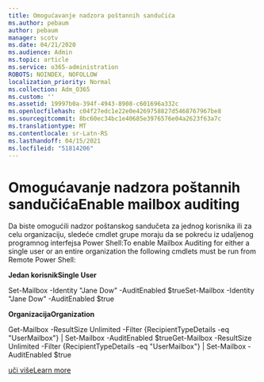 ```yaml
---
title: Omogućavanje nadzora poštannih sandučića
ms.author: pebaum
author: pebaum
manager: scotv
ms.date: 04/21/2020
ms.audience: Admin
ms.topic: article
ms.service: o365-administration
ROBOTS: NOINDEX, NOFOLLOW
localization_priority: Normal
ms.collection: Adm_O365
ms.custom: ''
ms.assetid: 19997b0a-394f-4943-8908-c601696a332c
ms.openlocfilehash: c04f27edc1e22e0e4269758827d5468767967be8
ms.sourcegitcommit: 8bc60ec34bc1e40685e3976576e04a2623f63a7c
ms.translationtype: MT
ms.contentlocale: sr-Latn-RS
ms.lasthandoff: 04/15/2021
ms.locfileid: "51814206"
---
```

# <a name="enable-mailbox-auditing"></a><span data-ttu-id="0a5d2-102">Omogućavanje nadzora poštannih sandučića</span><span class="sxs-lookup"><span data-stu-id="0a5d2-102">Enable mailbox auditing</span></span>

<span data-ttu-id="0a5d2-103">Da biste omogućili nadzor poštanskog sandučeta za jednog korisnika ili za celu organizaciju, sledeće cmdlet grupe moraju da se pokreću iz udaljenog programnog interfejsa Power Shell:</span><span class="sxs-lookup"><span data-stu-id="0a5d2-103">To enable Mailbox Auditing for either a single user or an entire organization the following cmdlets must be run from Remote Power Shell:</span></span>
  
 <span data-ttu-id="0a5d2-104">**Jedan korisnik**</span><span class="sxs-lookup"><span data-stu-id="0a5d2-104">**Single User**</span></span>
  
<span data-ttu-id="0a5d2-105">Set-Mailbox -Identity "Jane Dow" -AuditEnabled $true</span><span class="sxs-lookup"><span data-stu-id="0a5d2-105">Set-Mailbox -Identity "Jane Dow" -AuditEnabled $true</span></span>
  
 <span data-ttu-id="0a5d2-106">**Organizacija**</span><span class="sxs-lookup"><span data-stu-id="0a5d2-106">**Organization**</span></span>
  
<span data-ttu-id="0a5d2-107">Get-Mailbox -ResultSize Unlimited -Filter {RecipientTypeDetails -eq "UserMailbox"} | Set-Mailbox -AuditEnabled $true</span><span class="sxs-lookup"><span data-stu-id="0a5d2-107">Get-Mailbox -ResultSize Unlimited -Filter {RecipientTypeDetails -eq "UserMailbox"} | Set-Mailbox -AuditEnabled $true</span></span>
  
[<span data-ttu-id="0a5d2-108">uči više</span><span class="sxs-lookup"><span data-stu-id="0a5d2-108">Learn more</span></span>](https://docs.microsoft.com/microsoft-365/compliance/enable-mailbox-auditing)
  

